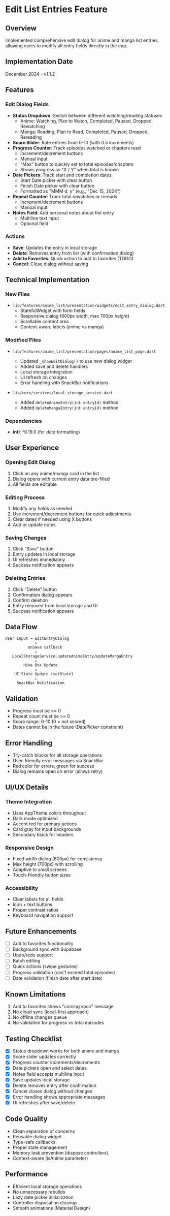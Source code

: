 # Edit List Entries Feature

## Overview
Implemented comprehensive edit dialog for anime and manga list entries, allowing users to modify all entry fields directly in the app.

## Implementation Date
December 2024 - v1.1.2

## Features

### Edit Dialog Fields
- **Status Dropdown**: Switch between different watching/reading statuses
  - Anime: Watching, Plan to Watch, Completed, Paused, Dropped, Rewatching
  - Manga: Reading, Plan to Read, Completed, Paused, Dropped, Rereading
- **Score Slider**: Rate entries from 0-10 (with 0.5 increments)
- **Progress Counter**: Track episodes watched or chapters read
  - Increment/decrement buttons
  - Manual input
  - "Max" button to quickly set to total episodes/chapters
  - Shows progress as "X / Y" when total is known
- **Date Pickers**: Track start and completion dates
  - Start Date picker with clear button
  - Finish Date picker with clear button
  - Formatted as "MMM d, y" (e.g., "Dec 15, 2024")
- **Repeat Counter**: Track total rewatches or rereads
  - Increment/decrement buttons
  - Manual input
- **Notes Field**: Add personal notes about the entry
  - Multiline text input
  - Optional field

### Actions
- **Save**: Updates the entry in local storage
- **Delete**: Removes entry from list (with confirmation dialog)
- **Add to Favorites**: Quick action to add to favorites (TODO)
- **Cancel**: Close dialog without saving

## Technical Implementation

### New Files
- `lib/features/anime_list/presentation/widgets/edit_entry_dialog.dart`
  - StatefulWidget with form fields
  - Responsive dialog (600px width, max 700px height)
  - Scrollable content area
  - Context-aware labels (anime vs manga)

### Modified Files
- `lib/features/anime_list/presentation/pages/anime_list_page.dart`
  - Updated `_showEditDialog()` to use new dialog widget
  - Added save and delete handlers
  - Local storage integration
  - UI refresh on changes
  - Error handling with SnackBar notifications

- `lib/core/services/local_storage_service.dart`
  - Added `deleteAnimeEntry(int entryId)` method
  - Added `deleteMangaEntry(int entryId)` method

### Dependencies
- **intl**: ^0.19.0 (for date formatting)

## User Experience

### Opening Edit Dialog
1. Click on any anime/manga card in the list
2. Dialog opens with current entry data pre-filled
3. All fields are editable

### Editing Process
1. Modify any fields as needed
2. Use increment/decrement buttons for quick adjustments
3. Clear dates if needed using X buttons
4. Add or update notes

### Saving Changes
1. Click "Save" button
2. Entry updates in local storage
3. UI refreshes immediately
4. Success notification appears

### Deleting Entries
1. Click "Delete" button
2. Confirmation dialog appears
3. Confirm deletion
4. Entry removed from local storage and UI
5. Success notification appears

## Data Flow

```
User Input → EditEntryDialog
             ↓
          onSave callback
             ↓
   LocalStorageService.updateAnimeEntry/updateMangaEntry
             ↓
        Hive Box Update
             ↓
    UI State Update (setState)
             ↓
     SnackBar Notification
```

## Validation
- Progress must be >= 0
- Repeat count must be >= 0
- Score range: 0-10 (0 = not scored)
- Dates cannot be in the future (DatePicker constraint)

## Error Handling
- Try-catch blocks for all storage operations
- User-friendly error messages via SnackBar
- Red color for errors, green for success
- Dialog remains open on error (allows retry)

## UI/UX Details

### Theme Integration
- Uses AppTheme colors throughout
- Dark mode optimized
- Accent red for primary actions
- Card gray for input backgrounds
- Secondary black for headers

### Responsive Design
- Fixed width dialog (600px) for consistency
- Max height (700px) with scrolling
- Adaptive to small screens
- Touch-friendly button sizes

### Accessibility
- Clear labels for all fields
- Icon + text buttons
- Proper contrast ratios
- Keyboard navigation support

## Future Enhancements
- [ ] Add to favorites functionality
- [ ] Background sync with Supabase
- [ ] Undo/redo support
- [ ] Batch editing
- [ ] Quick actions (swipe gestures)
- [ ] Progress validation (can't exceed total episodes)
- [ ] Date validation (finish date after start date)

## Known Limitations
1. Add to favorites shows "coming soon" message
2. No cloud sync (local-first approach)
3. No offline changes queue
4. No validation for progress vs total episodes

## Testing Checklist
- [x] Status dropdown works for both anime and manga
- [x] Score slider updates correctly
- [x] Progress counter increments/decrements
- [x] Date pickers open and select dates
- [x] Notes field accepts multiline input
- [x] Save updates local storage
- [x] Delete removes entry after confirmation
- [x] Cancel closes dialog without changes
- [x] Error handling shows appropriate messages
- [x] UI refreshes after save/delete

## Code Quality
- Clean separation of concerns
- Reusable dialog widget
- Type-safe callbacks
- Proper state management
- Memory leak prevention (dispose controllers)
- Context-aware (isAnime parameter)

## Performance
- Efficient local storage operations
- No unnecessary rebuilds
- Lazy date picker initialization
- Controller disposal on cleanup
- Smooth animations (Material Design)
